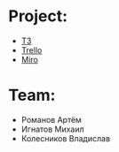 # Project:
- [ТЗ](https://github.com/FirstTeamAir/backend/blob/main/docs/%D0%A2%D0%97.pdf)
- [Trello](https://trello.com/b/dt83KMXr/airtickes)
- [Miro](https://miro.com/app/board/o9J_lLEPt4g=/)

# Team:
- Романов Артём
- Игнатов Михаил
- Колесников Владислав
